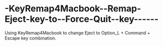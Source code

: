 -KeyRemap4Macbook--Remap-Eject-key-to--Force-Quit--key------
============================================================

Using KeyRemap4Macbook to change Eject to Option_L + Command + Escape key combination. 